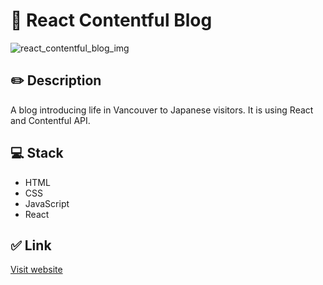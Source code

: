 # 📖 React Contentful Blog

![react_contentful_blog_img](https://marieotaki.com/static/media/react_blog_demo1.7cd64e29.png)

## ✏️ Description

A blog introducing life in Vancouver to Japanese visitors. It is using React and Contentful API.

## 💻 Stack

- HTML
- CSS
- JavaScript
- React

## ✅ Link

[Visit website](https://vanstudents.com/)
